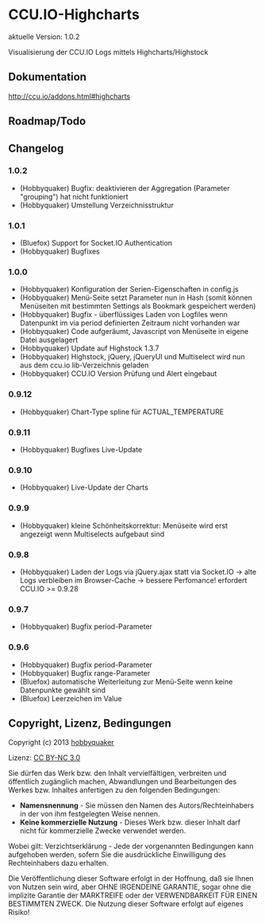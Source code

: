 # CCU.IO-Highcharts

aktuelle Version: 1.0.2

Visualisierung der CCU.IO Logs mittels Highcharts/Highstock

## Dokumentation

http://ccu.io/addons.html#highcharts


## Roadmap/Todo



## Changelog

### 1.0.2
  * (Hobbyquaker) Bugfix: deaktivieren der Aggregation (Parameter "grouping") hat nicht funktioniert
  * (Hobbyquaker) Umstellung Verzeichnisstruktur

### 1.0.1
  * (Bluefox) Support for Socket.IO Authentication
  * (Hobbyquaker) Bugfixes

### 1.0.0
  * (Hobbyquaker) Konfiguration der Serien-Eigenschaften in config.js
  * (Hobbyquaker) Menü-Seite setzt Parameter nun in Hash (somit können Menüseiten mit bestimmten Settings als Bookmark gespeichert werden)
  * (Hobbyquaker) Bugfix - überflüssiges Laden von Logfiles wenn Datenpunkt im via period definierten Zeitraum nicht vorhanden war
  * (Hobbyquaker) Code aufgeräumt, Javascript von Menüseite in eigene Datei ausgelagert
  * (Hobbyquaker) Update auf Highstock 1.3.7
  * (Hobbyquaker) Highstock, jQuery, jQueryUI und Multiselect wird nun aus dem ccu.io lib-Verzeichnis geladen
  * (Hobbyquaker) CCU.IO Version Prüfung und Alert eingebaut

### 0.9.12
  * (Hobbyquaker) Chart-Type spline für ACTUAL_TEMPERATURE

### 0.9.11
  * (Hobbyquaker) Bugfixes Live-Update

### 0.9.10
  * (Hobbyquaker) Live-Update der Charts

### 0.9.9
  * (Hobbyquaker) kleine Schönheitskorrektur: Menüseite wird erst angezeigt wenn Multiselects aufgebaut sind

### 0.9.8
  * (Hobbyquaker) Laden der Logs via jQuery.ajax statt via Socket.IO -> alte Logs verbleiben im Browser-Cache -> bessere Perfomance! erfordert CCU.IO >= 0.9.28

### 0.9.7
  * (Hobbyquaker) Bugfix period-Parameter

### 0.9.6

  * (Hobbyquaker) Bugfix period-Parameter
  * (Hobbyquaker) Bugfix range-Parameter
  * (Bluefox) automatische Weiterleitung zur Menü-Seite wenn keine Datenpunkte gewählt sind
  * (Bluefox) Leerzeichen im Value


## Copyright, Lizenz, Bedingungen

Copyright (c) 2013 [hobbyquaker](http://hobbyquaker.github.io)

Lizenz: [CC BY-NC 3.0](http://creativecommons.org/licenses/by-nc/3.0/de/)

Sie dürfen das Werk bzw. den Inhalt vervielfältigen, verbreiten und öffentlich zugänglich machen,
Abwandlungen und Bearbeitungen des Werkes bzw. Inhaltes anfertigen zu den folgenden Bedingungen:

  * **Namensnennung** - Sie müssen den Namen des Autors/Rechteinhabers in der von ihm festgelegten Weise nennen.
  * **Keine kommerzielle Nutzung** - Dieses Werk bzw. dieser Inhalt darf nicht für kommerzielle Zwecke verwendet werden.

Wobei gilt:
Verzichtserklärung - Jede der vorgenannten Bedingungen kann aufgehoben werden, sofern Sie die ausdrückliche Einwilligung des Rechteinhabers dazu erhalten.

Die Veröffentlichung dieser Software erfolgt in der Hoffnung, daß sie Ihnen von Nutzen sein wird, aber OHNE IRGENDEINE GARANTIE, sogar ohne die implizite Garantie der MARKTREIFE oder der VERWENDBARKEIT FÜR EINEN BESTIMMTEN ZWECK. Die Nutzung dieser Software erfolgt auf eigenes Risiko!